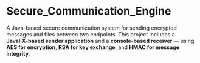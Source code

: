 # Secure_Communication_Engine
A Java-based secure communication system for sending encrypted messages and files between two endpoints. This project includes a **JavaFX-based sender application** and a **console-based receiver** — using **AES for encryption**, **RSA for key exchange**, and **HMAC for message integrity**.
